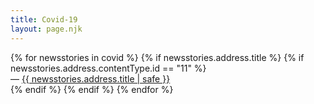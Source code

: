 ```yaml
---
title: Covid-19
layout: page.njk
---
```


<ul style="list-style: none;margin-block-start: 0px;padding-inline-start: 0px;">
{% for newsstories in covid %}
{% if newsstories.address.title %}
{% if newsstories.address.contentType.id == "11" %}
<li>— <a href="/covid/articles/{{ newsstories.address.title | slug }}/">{{ newsstories.address.title | safe }}</a></li>
{% endif %}
{% endif %}
{% endfor %}
</ul>